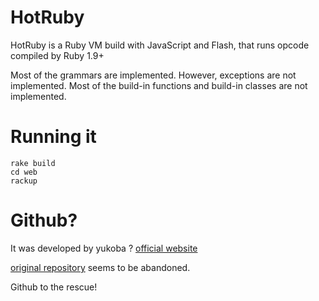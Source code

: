 # HotRuby

HotRuby is a Ruby VM build with JavaScript and Flash, that runs opcode compiled by Ruby 1.9+

Most of the grammars are implemented. However, exceptions are not implemented. Most of the build-in functions and build-in classes are not implemented.

# Running it

    rake build
    cd web
    rackup

# Github?

It was developed by yukoba ? [official website](http://hotruby.accelart.jp)

[original repository](http://code.google.com/p/hotruby) seems to be abandoned.

Github to the rescue!
